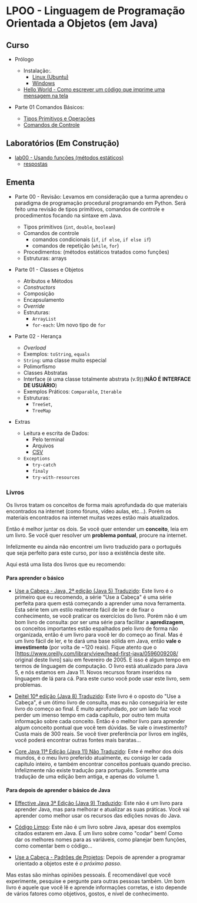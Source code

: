 # LPOO - Linguagem de Programação Orientada a Objetos (em Java)

<!-- ## APS

- [Roteiro](lpoo_files/aps/roteiro.html)
  - [Roteiro em html](lpoo_files/aps/roteiro.html)
  - [Arquivo Oficial](lpoo_files/aps/APS_LPOO_2022.docx)
- [Um exemplo de um programa parecido com a APS](https://github.com/viniciusdenovaes/Unip221LPOO/blob/master/README.md#programa-funcionario) -->


## Curso

- Prólogo
  - Instalação:.
    - [Linux (Ubuntu)](lpoo_files/curso/00.0-install/linux/00-tuto_instal_linux_ubuntu.html)
    - [Windows](lpoo_files/curso/00.0-install/windows/00-tuto_instal_windows.html)
  - [Hello World - Como escrever um código que imprime uma mensagem na tela](lpoo_files/curso/00.1-hello/hello.html)


- Parte 01 Comandos Básicos:
  - [Tipos Primitivos e Operações](lpoo_files/curso/01/tipos_primitivos.html)
  - [Comandos de Controle](lpoo_files/curso/01/comandos_de_controle.html)

<!-- - Parte 02 Orientação a Objetos
  - [Classes](lpoo_files/curso/02/01-classes.html)
  - [Convenções](lpoo_files/curso/02/02-convencoes.html)

- Parte 03 - Introdução à primeira estrutura de dados: Lista
  - [ArrayList](lpoo_files/curso/03/array_list.html)

- Parte 04 - Herança
  - [Herança](lpoo_files/curso/04/heranca.html)

- Interlúdio 01 - Controle de Erros
  - [Controle de Erros](lpoo_files/curso/00.1-erros-io/01-controle_erros.html)

- Interlúdio 02 - Entrada e Saída
  - [IO](lpoo_files/curso/00.1-erros-io/02-io.html)

- Parte 05 - Importantes Estruturas e Dados e Interfaces (INCOMPLETO)
  - [Set](lpoo_files/curso/05/set.html)
  - [Map](lpoo_files/curso/05/map.html)
 -->

## Laboratórios (Em Construção)

- [lab00 - Usando funções (métodos estáticos)](lpoo_files/laboratorio/00-basico/comandos-basicos.html)
  - [respostas](https://github.com/viniciusdenovaes/Unip231LPOO/tree/main/Lab00/src/lab00)
<!-- - Lab01
  - [lab01 - Classes como estruturas](lpoo_files/laboratorio/01-classes/01.00-classes_pre.html)
  - [lab01 - Classes com métodos](lpoo_files/laboratorio/01-classes/01.01-classes.html)
  - [lab01.02 - Classes (Extra)](lpoo_files/laboratorio/01-classes/01.02-classes_extra.html)
- lab02 - Classes com Encapsulamento
  - [lab02.01 - Get e Set](lpoo_files/laboratorio/02-classes_encapsulamento/02.01-classes_encapsulamento.html)
  - [lab02.02 - Classes com encapsulamento (Extra)](lpoo_files/laboratorio/02-classes_encapsulamento/02.02-classes_encapsulamento.html)
- lab04 - Herança, Classes Abstratas e Polimorfismo
  - [Herança](lpoo_files/laboratorio/04-heranca/04.00-exercicio_heranca.html)
  - [Exemplo sem Herança](lpoo_files/laboratorio/04-heranca/04.01-exercicio_sem_heranca.html)
  - [Modificando exercícios anteriores com Herança, classe abstrata e polimorfismo](lpoo_files/laboratorio/04-heranca/04.02-exercicio_com_heranca.html) -->
<!--* lab04 - Interfaces
  * [Exemplo sem interface](lpoo_files/laboratorio/04-interfaces/04-sem_interface.html)
  * [Lista de Interfaces](lpoo_files/laboratorio/04-interfaces/04-lista_lpoo_interfaces.pdf)
    * [Gabarito](lpoo_files/laboratorio/04-interfaces/04-lista_lpoo_interfaces.zip)
-->

<!--## Trabalho para a NP1

* [Trabalho para a NP1](lpoo_files/trabalhos/01/trabalho01.html)

## APS

* [Documento da APS (em .docx)](lpoo_files/aps/APS_LPOO_2021.docx)
* [Roteiro para a APS (em html)](lpoo_files/aps/roteiro.html)

## Exemplos Vistos em Sala

* [Github](https://github.com/viniciusdenovaes/Unip211LPOO)

-->

## Ementa

* Parte 00 - Revisão: Levamos em consideração que a turma aprendeu o paradigma de programação procedural programando em Python. Será feito uma revisão de tipos primitivos, comandos de controle e procedimentos focando na sintaxe em Java.
    * Tipos primitivos (`int`, `double`, `boolean`)
    * Comandos de controle
        * comandos condicionais (`if`, `if else`, `if else if`)
        * comandos de repetição (`while`, `for`)
    * Procedimentos: (métodos estáticos tratados como funções)
    * Estruturas: arrays

* Parte 01 - Classes e Objetos
  * Atributos e Métodos
  * _Constructors_
  * Composição
  * Encapsulamento
  * _Override_
  * Estruturas:
    * `ArrayList`
    * `for-each`: Um novo tipo de `for`
* Parte 02 - Herança
  * _Overload_
  * Exemplos: `toString`, `equals`
  * `String`: uma classe muito especial
  * Polimorfismo
  * Classes Abstratas
  * Interface (é uma classe totalmente abstrata (v.9))(**NÃO É INTERFACE DE USUÁRIO**)
  * Exemplos Práticos: `Comparable`, `Iterable`
  * Estruturas:
    * `TreeSet`,
    * `TreeMap`
* Extras
    * Leitura e escrita de Dados:
        * Pelo terminal
        * Arquivos
        * [CSV](https://pt.wikipedia.org/wiki/Comma-separated_values)
    * `Exceptions`
         * `try-catch`
         * `finaly`
         * `try-with-resources`


### Livros

Os livros tratam os conceitos de forma mais aprofundada do que materiais encontrados na internet (como fóruns, vídeo aulas, etc...).
Porém os materiais encontrados na internet muitas vezes estão mais atualizados.

Então é melhor juntar os dois.
Se você quer entender um **conceito**, leia em um livro.
Se você quer resolver um **problema pontual**, procure na internet.

Infelizmente eu ainda não encontrei um livro traduzido para o português que seja perfeito para este curso, por isso a existência deste site.

Aqui está uma lista dos livros que eu recomendo:

#### Para aprender o básico

* [Use a Cabeça - Java, 2ª edição (Java 5) Traduzido](http://www.altabooks.com.br/use-a-cabeca-java-2-ed..html):
Este livro é o primeiro que eu recomendo, a série "Use a Cabeça" é uma série perfeita para quem está começando a aprender uma nova ferramenta.
Esta série tem um estilo realmente fácil de ler e de fixar o conhecimento, se você praticar os exercícios do livro.
Porém não é um bom livro de consulta: por ser uma série para facilitar a **apredizagem**,
os conceitos importantes estão espalhados pelo livro de forma não organizada, então é um livro para você ler do começo ao final.
Mas é um livro fácil de ler, e te dará uma base sólida em Java, então **vale o investimento** (por volta de \~120 reais).
Fique atento que o [https://www.oreilly.com/library/view/head-first-java/0596009208/ original deste livro] saiu em fevereiro de 2005.
E isso é algum tempo em termos de linguagem de computação.
O livro está atualizado para Java 5, e nós estamos em Java 11.
Novos recursos foram inseridos na linguagem de lá para cá.
Para este curso você pode usar este livro, sem problemas.


* [Deitel 10ª edição (Java 8) Traduzido](https://www.amazon.com.br/Java®-como-programar-Paul-Deitel/dp/8543004799):
Este livro é o oposto do "Use a Cabeça", é um ótimo livro de consulta, mas eu não conseguiria ler este livro do começo ao final.
É muito aprofundado, por um lado faz você perder um imenso tempo em cada capítulo, por outro tem muita informação sobre cada conceito.
Então é o melhor livro para aprender algum conceito pontual que você tem dúvidas.
Se vale o investimento? Custa mais de 300 reais.
Se você tiver preferência por livros em inglês, você poderá encontrar outras fontes mais baratas...

* [Core Java 11ª Edição (Java 11) Não Traduzido](http://horstmann.com/corejava/):
Este é melhor dos dois mundos, é o meu livro preferido atualmente, eu consigo ler cada capítulo inteiro, e também encontrar conceitos pontuais quando preciso.
Infelizmente não existe tradução para português.
Somente uma tradução de uma edição bem antiga, e apenas do volume 1.

#### Para depois de aprender o básico de Java

* [Effective Java 3ª Edição (Java 9) Traduzido](https://www.amazon.com.br/Java-Efetivo-Melhores-Práticas-Plataforma/dp/8550804622):
Este não é um livro para aprender Java, mas para melhorar e atualizar as suas práticas.
Você vai aprender como melhor usar os recursos das edições novas do Java.

* [Código Limpo](https://www.amazon.com.br/C%C3%B3digo-limpo-Robert-C-Martin/dp/8576082675):
Este não é um livro sobre Java, apesar dos exemplos citados estarem em Java.
É um livro sobre como "codar" bem!
Como dar os melhores nomes para as variáveis, como planejar bem funções, como comentar bem o código...

* [Use a Cabeça - Padrões de Projetos](https://www.amazon.com.br/Cabeça-Padrões-Projetos-Eric-Freeman/dp/8576081741):
Depois de aprender a programar orientado a objetos este é *o próximo passo*.




Mas estas são minhas opiniões pessoais.
É recomendável que você experimente, pesquise e pergunte para outras pessoas também.
Um bom livro é aquele que você lê e aprende informações corretas, e isto depende de vários fatores como objetivos, gostos, e nível de conhecimento.

